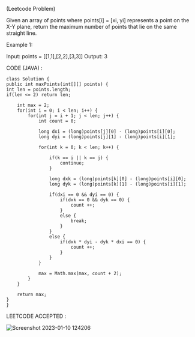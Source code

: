 (Leetcode Problem)

Given an array of points where points[i] = [xi, yi] represents a point on the X-Y plane, return the maximum number of points that lie on the same straight line.

 

Example 1:


Input: points = [[1,1],[2,2],[3,3]]
Output: 3

CODE (JAVA) :

```
class Solution {
public int maxPoints(int[][] points) {
int len = points.length;
if(len <= 2) return len;

    int max = 2;
	for(int i = 0; i < len; i++) {	
		for(int j = i + 1; j < len; j++) {
			int count = 0;
			
			long dxi = (long)points[j][0] - (long)points[i][0];
			long dyi = (long)points[j][1] - (long)points[i][1];				
			
			for(int k = 0; k < len; k++) {
					
				if(k == i || k == j) {
					continue;
				}
				
				long dxk = (long)points[k][0] - (long)points[i][0];
				long dyk = (long)points[k][1] - (long)points[i][1];
					
				if(dxi == 0 && dyi == 0) {
					if(dxk == 0 && dyk == 0) {
						count ++;
					}
					else {
						break;
					}
				}
				else {
					if(dxk * dyi - dyk * dxi == 0) {
						count ++;
					}
				}					
			}				
			
			max = Math.max(max, count + 2);
		}			
	}
    
    return max;
}
}

```
LEETCODE ACCEPTED :


![Screenshot 2023-01-10 124206](https://user-images.githubusercontent.com/73281015/211485168-c5c8030c-a8a0-49a0-8260-8fbbcb6690c3.png)

